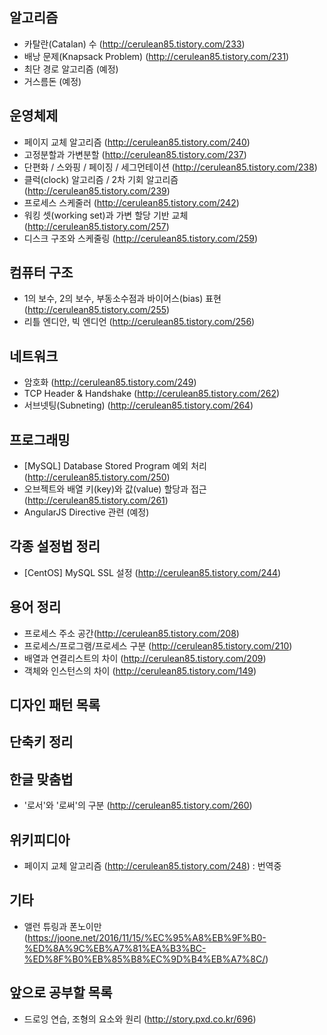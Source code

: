 **알고리즘**
-
- 카탈란(Catalan) 수 (http://cerulean85.tistory.com/233)
- 배낭 문제(Knapsack Problem) (http://cerulean85.tistory.com/231)
- 최단 경로 알고리즘 (예정)
- 거스름돈 (예정)

**운영체제**
-
- 페이지 교체 알고리즘 (http://cerulean85.tistory.com/240)
- 고정분할과 가변분할 (http://cerulean85.tistory.com/237)
- 단편화 / 스와핑 / 페이징 / 세그먼테이션 (http://cerulean85.tistory.com/238)
- 클럭(clock) 알고리즘 / 2차 기회 알고리즘 (http://cerulean85.tistory.com/239)
- 프로세스 스케줄러 (http://cerulean85.tistory.com/242)
- 워킹 셋(working set)과 가변 할당 기반 교체  (http://cerulean85.tistory.com/257)
- 디스크 구조와 스케줄링 (http://cerulean85.tistory.com/259)

**컴퓨터 구조**
-
- 1의 보수, 2의 보수, 부동소수점과 바이어스(bias) 표현 (http://cerulean85.tistory.com/255)
- 리틀 엔디안, 빅 엔디언 (http://cerulean85.tistory.com/256)

**네트워크**
- 
- 암호화 (http://cerulean85.tistory.com/249)
- TCP Header & Handshake (http://cerulean85.tistory.com/262)
- 서브넷팅(Subneting) (http://cerulean85.tistory.com/264)

**프로그래밍**
-
- [MySQL] Database Stored Program 예외 처리 (http://cerulean85.tistory.com/250)
- 오브젝트와 배열 키(key)와 값(value) 할당과 접근 (http://cerulean85.tistory.com/261)
- AngularJS Directive 관련 (예정)

**각종 설정법 정리**
-
- [CentOS] MySQL SSL 설정 (http://cerulean85.tistory.com/244)

**용어 정리**
-
- 프로세스 주소 공간(http://cerulean85.tistory.com/208)
- 프로세스/프로그램/프로세스 구분 (http://cerulean85.tistory.com/210)
- 배열과 연결리스트의 차이 (http://cerulean85.tistory.com/209)
- 객체와 인스턴스의 차이 (http://cerulean85.tistory.com/149)

**디자인 패턴 목록**
-

**단축키 정리**
-

**한글 맞춤법**
- 
- '로서'와 '로써'의 구분 (http://cerulean85.tistory.com/260)

**위키피디아**
-
- 페이지 교체 알고리즘 (http://cerulean85.tistory.com/248) : 번역중

**기타**
-
- 앨런 튜링과 폰노이만
(https://joone.net/2016/11/15/%EC%95%A8%EB%9F%B0-%ED%8A%9C%EB%A7%81%EA%B3%BC-%ED%8F%B0%EB%85%B8%EC%9D%B4%EB%A7%8C/)

**앞으로 공부할 목록**
-
- 드로잉 연습, 조형의 요소와 원리 (http://story.pxd.co.kr/696)
